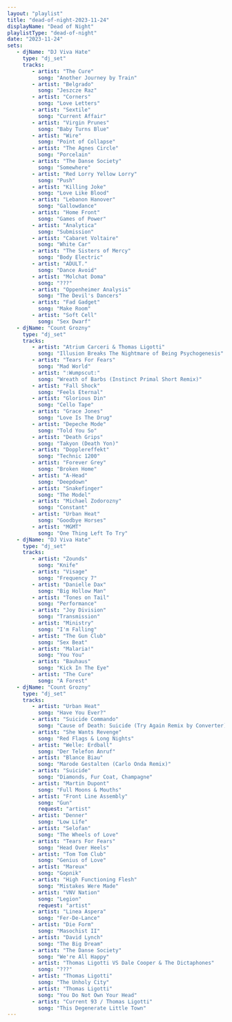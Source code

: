```yaml
---
layout: "playlist"
title: "dead-of-night-2023-11-24"
displayName: "Dead of Night"
playlistType: "dead-of-night"
date: "2023-11-24"
sets:
   - djName: "DJ Viva Hate"
     type: "dj_set"
     tracks:
        - artist: "The Cure"
          song: "Another Journey by Train"
        - artist: "Belgrado"
          song: "Jeszcze Raz"
        - artist: "Corners"
          song: "Love Letters"
        - artist: "Sextile"
          song: "Current Affair"
        - artist: "Virgin Prunes"
          song: "Baby Turns Blue"
        - artist: "Wire"
          song: "Point of Collapse"
        - artist: "The Agnes Circle"
          song: "Porcelain"
        - artist: "The Danse Society"
          song: "Somewhere"
        - artist: "Red Lorry Yellow Lorry"
          song: "Push"
        - artist: "Killing Joke"
          song: "Love Like Blood"
        - artist: "Lebanon Hanover"
          song: "Gallowdance"
        - artist: "Home Front"
          song: "Games of Power"
        - artist: "Analytica"
          song: "Submission"
        - artist: "Cabaret Voltaire"
          song: "White Car"
        - artist: "The Sisters of Mercy"
          song: "Body Electric"
        - artist: "ADULT."
          song: "Dance Avoid"
        - artist: "Molchat Doma"
          song: "???"
        - artist: "Oppenheimer Analysis"
          song: "The Devil's Dancers"
        - artist: "Fad Gadget"
          song: "Make Room"
        - artist: "Soft Cell"
          song: "Sex Dwarf"
   - djName: "Count Grozny"
     type: "dj_set"
     tracks:
        - artist: "Atrium Carceri & Thomas Ligotti"
          song: "Illusion Breaks The Nightmare of Being Psychogenesis"
        - artist: "Tears For Fears"
          song: "Mad World"
        - artist: ":Wumpscut:"
          song: "Wreath of Barbs (Instinct Primal Short Remix)"
        - artist: "Fall Shock"
          song: "Feels Eternal"
        - artist: "Glorious Din"
          song: "Cello Tape"
        - artist: "Grace Jones"
          song: "Love Is The Drug"
        - artist: "Depeche Mode"
          song: "Told You So"
        - artist: "Death Grips"
          song: "Takyon (Death Yon)"
        - artist: "Dopplereffekt"
          song: "Technic 1200"
        - artist: "Forever Grey"
          song: "Broken Home"
        - artist: "A-Head"
          song: "Deepdown"
        - artist: "Snakefinger"
          song: "The Model"
        - artist: "Michael Zodorozny"
          song: "Constant"
        - artist: "Urban Heat"
          song: "Goodbye Horses"
        - artist: "MGMT"
          song: "One Thing Left To Try"
   - djName: "DJ Viva Hate"
     type: "dj_set"
     tracks:
        - artist: "Zounds"
          song: "Knife"
        - artist: "Visage"
          song: "Frequency 7"
        - artist: "Danielle Dax"
          song: "Big Hollow Man"
        - artist: "Tones on Tail"
          song: "Performance"
        - artist: "Joy Division"
          song: "Transmission"
        - artist: "Ministry"
          song: "I'm Falling"
        - artist: "The Gun Club"
          song: "Sex Beat"
        - artist: "Malaria!"
          song: "You You"
        - artist: "Bauhaus"
          song: "Kick In The Eye"
        - artist: "The Cure"
          song: "A Forest"
   - djName: "Count Grozny"
     type: "dj_set"
     tracks:
        - artist: "Urban Heat"
          song: "Have You Ever?"
        - artist: "Suicide Commando"
          song: "Cause of Death: Suicide (Try Again Remix by Converter)"
        - artist: "She Wants Revenge"
          song: "Red Flags & Long Nights"
        - artist: "Welle: Erdball"
          song: "Der Telefon Anruf"
        - artist: "Blance Biau"
          song: "Marode Gestalten (Carlo Onda Remix)"
        - artist: "Suicide"
          song: "Diamonds, Fur Coat, Champagne"
        - artist: "Martin Dupont"
          song: "Full Moons & Mouths"
        - artist: "Front Line Assembly"
          song: "Gun"
          request: "artist"
        - artist: "Denner"
          song: "Low Life"
        - artist: "Selofan"
          song: "The Wheels of Love"
        - artist: "Tears For Fears"
          song: "Head Over Heels"
        - artist: "Tom Tom Club"
          song: "Genius of Love"
        - artist: "Mareux"
          song: "Gopnik"
        - artist: "High Functioning Flesh"
          song: "Mistakes Were Made"
        - artist: "VNV Nation"
          song: "Legion"
          request: "artist"
        - artist: "Linea Aspera"
          song: "Fer-De-Lance"
        - artist: "Die Form"
          song: "Masochist II"
        - artist: "David Lynch"
          song: "The Big Dream"
        - artist: "The Danse Society"
          song: "We're All Happy"
        - artist: "Thomas Ligotti VS Dale Cooper & The Dictaphones"
          song: "???"
        - artist: "Thomas Ligotti"
          song: "The Unholy City"
        - artist: "Thomas Ligotti"
          song: "You Do Not Own Your Head"
        - artist: "Current 93 / Thomas Ligotti"
          song: "This Degenerate Little Town"
---
```

